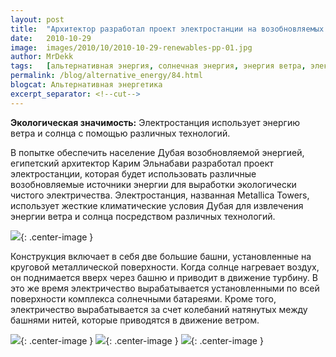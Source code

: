 ```yaml
---
layout: post
title:  "Архитектор разработал проект электростанции на возобновляемых источниках энергии в Дубае"
date:   2010-10-29
image:  images/2010/10/2010-10-29-renewables-pp-01.jpg
author: MrDekk
tags:   [альтернативная энергия, солнечная энергия, энергия ветра, электростанция, Дубай]
permalink: /blog/alternative_energy/84.html
blogcat: Альтернативная энергетика
excerpt_separator: <!--cut-->
---
```


**Экологическая значимость:** Электростанция использует энергию ветра и солнца с помощью различных технологий.

В попытке обеспечить население Дубая возобновляемой энергией, египетский архитектор Карим Эльнабави разработал проект электростанции, которая будет использовать различные возобновляемые источники энергии для выработки экологически чистого электричества. Электростанция, названная Metallica Towers, использует жесткие климатические условия Дубая для извлечения энергии ветра и солнца посредством различных технологий.

<!--cut-->

![]({{site.baseurl}}/images/2010/10/2010-10-29-renewables-pp-02.jpg){: .center-image }

Конструкция включает в себя две большие башни, установленные на круговой металлической поверхности. Когда солнце нагревает воздух, он поднимается вверх через башню и приводит в движение турбину. В это же время электричество вырабатывается установленными по всей поверхности комплекса солнечными батареями. Кроме того, электричество вырабатывается за счет колебаний натянутых между башнями нитей, которые приводятся в движение ветром.

![]({{site.baseurl}}/images/2010/10/2010-10-29-renewables-pp-03.jpg){: .center-image }
![]({{site.baseurl}}/images/2010/10/2010-10-29-renewables-pp-04.jpg){: .center-image }
![]({{site.baseurl}}/images/2010/10/2010-10-29-renewables-pp-05.png){: .center-image }